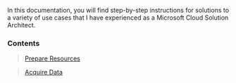 In this documentation, you will find step-by-step instructions for solutions to a variety of use cases that I have experienced as a Microsoft Cloud Solution Architect.

### Contents
> [Prepare Resources](PrepareResources.md)

> [Acquire Data](AcquireData.md)
